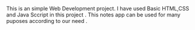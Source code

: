 This is an simple Web Development project.
I have used Basic HTML,CSS and Java Sccript in this project .
This notes app can be used for many puposes according to our need .
